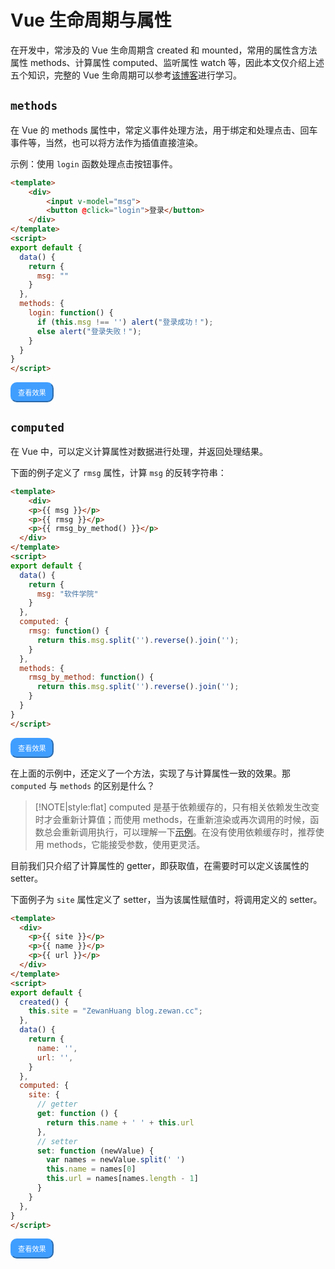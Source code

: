 # Vue 生命周期与属性

在开发中，常涉及的 Vue 生命周期含 created 和 mounted，常用的属性含方法属性 methods、计算属性 computed、监听属性 watch 等，因此本文仅介绍上述五个知识，完整的 Vue 生命周期可以参考<a href="https://segmentfault.com/a/1190000011381906" target="_blank">该博客</a>进行学习。

## `methods`

在 Vue 的 methods 属性中，常定义事件处理方法，用于绑定和处理点击、回车事件等，当然，也可以将方法作为插值直接渲染。

示例：使用 `login` 函数处理点击按钮事件。

```html
<template>
    <div>
        <input v-model="msg">
        <button @click="login">登录</button>
    </div>    
</template>
<script>
export default {
  data() {
    return {
      msg: ""
    }
  },
  methods: {
    login: function() {
      if (this.msg !== '') alert("登录成功！");
      else alert("登录失败！");
    }
  }
}
</script>
```

<a href="https://zewanhuang.github.io/vue-online/?p=D87F739314" target="_blank" style=""><button style="background-color: #409eff; border-color: #409eff; font-size: 0.8em; color: #fff; padding: 6px 10px; border-radius: 10px">查看效果</button></a>

## `computed`

在 Vue 中，可以定义计算属性对数据进行处理，并返回处理结果。

下面的例子定义了 `rmsg` 属性，计算 `msg` 的反转字符串：

```html
<template>
	<div>
  	<p>{{ msg }}</p>
    <p>{{ rmsg }}</p>
    <p>{{ rmsg_by_method() }}</p>
  </div>
</template>
<script>
export default {
  data() {
    return {
      msg: "软件学院"
    }
  },
  computed: {
    rmsg: function() {
      return this.msg.split('').reverse().join('');
    }
  },
  methods: {
    rmsg_by_method: function() {
      return this.msg.split('').reverse().join('');
    }
  }
}
</script>
```

<a href="https://zewanhuang.github.io/vue-online/?p=B8F92D9C3F" target="_blank" style=""><button style="background-color: #409eff; border-color: #409eff; font-size: 0.8em; color: #fff; padding: 6px 10px; border-radius: 10px">查看效果</button></a>

在上面的示例中，还定义了一个方法，实现了与计算属性一致的效果。那 `computed` 与 `methods` 的区别是什么？

> [!NOTE|style:flat]
> computed 是基于依赖缓存的，只有相关依赖发生改变时才会重新计算值；而使用 methods，在重新渲染或再次调用的时候，函数总会重新调用执行，可以理解一下<a target="_blank" href="https://c.runoob.com/codedemo/5530/">示例</a>。在没有使用依赖缓存时，推荐使用 methods，它能接受参数，使用更灵活。

目前我们只介绍了计算属性的 getter，即获取值，在需要时可以定义该属性的 setter。

下面例子为 `site` 属性定义了 setter，当为该属性赋值时，将调用定义的 setter。

```html
<template>
  <div>
    <p>{{ site }}</p>
  	<p>{{ name }}</p>
    <p>{{ url }}</p>
  </div>
</template>
<script>
export default {
  created() {
    this.site = "ZewanHuang blog.zewan.cc";
  },
  data() {
    return {
      name: '',
      url: '',
    }
  },
  computed: {
    site: {
      // getter
      get: function () {
        return this.name + ' ' + this.url
      },
      // setter
      set: function (newValue) {
        var names = newValue.split(' ')
        this.name = names[0]
        this.url = names[names.length - 1]
      }
    }
  },
}
</script>
```

<a href="https://zewanhuang.github.io/vue-online/?p=59CF13026B" target="_blank" style=""><button style="background-color: #409eff; border-color: #409eff; font-size: 0.8em; color: #fff; padding: 6px 10px; border-radius: 10px">查看效果</button></a>